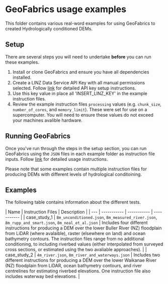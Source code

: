 # GeoFabrics usage examples
This folder contains various real-word examples for using GeoFabrics to created Hydrologically conditioned DEMs.

## Setup
There are several steps you will need to undertake **before** you can run these examples.
1. Install or clone GeoFabrics and ensure you have all dependencies installed.
2. Create a LINZ Data Service API Key with all manual permissions selected. Follow [link](https://github.com/niwa/geoapis/wiki/Package-Requirements) for detailed API key setup instructions.
3. Use this key value in place all 'INSERT_LINZ_KEY' in the example instruction files.
4. Review the example instruction files `processing` values (e.g. `chunk_size`, `number_of_cores`, and `memory_limit`). These were set for use on a supercomputer. You will need to ensure these values do not exceed your machines avalible hardware.

## Running GeoFabrics
Once you've run through the steps in the setup section, you can run GeoFabrics using the `JSON` files in each example folder as instruction file inputs. Follow [link](https://github.com/rosepearson/GeoFabrics/wiki/Basic-Usage-instructions) for detailed usage instructions.

Please note that some examples contain multiple instruction files for producing DEMs with different levels of hydrological conditoining.

## Examples
The following table contains information about the different tests.

| Name | Instruction Files | Description |
| --- | ----------- | ----------- | ----------- |
| case_study_1 | `8m_unconditioned.json`, `8m_measured_river.json`, `8m_rupp_and_smart.json`, `8m_neal_et_al.json` | Includes four different instructions for producing a DEM over the lower Buller River (NZ) floodplain from LiDAR (where avalaible), raster (elsewhere on land) and ocean bathymetry contours. The instruction files range from no additional conditioning, to including riverbed values (either interpolated from surveyed cross sections, or estimated using the two avaliable approaches). |
| case_study_2 | `4m_river.json`, `8m_river_and_waterways.json` | Includes two different instructions for producing a DEM over the lower Waikanae River (NZ) floodplain from LiDAR, ocean bathymetry contours, and river centrelines for estimating riverbed elevations. One instruction file also includes waterway bed elevations. |

